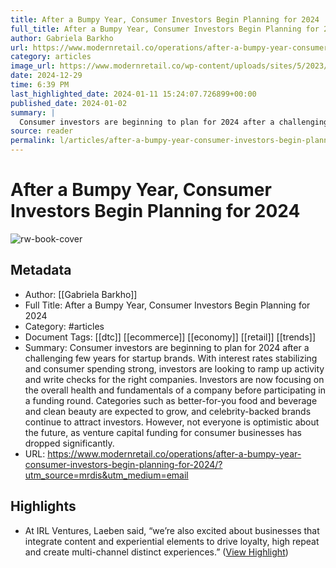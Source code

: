 ```yaml
---
title: After a Bumpy Year, Consumer Investors Begin Planning for 2024
full_title: After a Bumpy Year, Consumer Investors Begin Planning for 2024
author: Gabriela Barkho
url: https://www.modernretail.co/operations/after-a-bumpy-year-consumer-investors-begin-planning-for-2024/?utm_source=mrdis&utm_medium=email
category: articles
image_url: https://www.modernretail.co/wp-content/uploads/sites/5/2023/11/MR_whack-a-mole-copy.jpg
date: 2024-12-29
time: 6:39 PM
last_highlighted_date: 2024-01-11 15:24:07.726899+00:00
published_date: 2024-01-02
summary: |
  Consumer investors are beginning to plan for 2024 after a challenging few years for startup brands. With interest rates stabilizing and consumer spending strong, investors are looking to ramp up activity and write checks for the right companies. Investors are now focusing on the overall health and fundamentals of a company before participating in a funding round. Categories such as better-for-you food and beverage and clean beauty are expected to grow, and celebrity-backed brands continue to attract investors. However, not everyone is optimistic about the future, as venture capital funding for consumer businesses has dropped significantly.
source: reader
permalink: l/articles/after-a-bumpy-year-consumer-investors-begin-planning-for-2024
---
```

# After a Bumpy Year, Consumer Investors Begin Planning for 2024

![rw-book-cover](https://www.modernretail.co/wp-content/uploads/sites/5/2023/11/MR_whack-a-mole-copy.jpg)

## Metadata
- Author: [[Gabriela Barkho]]
- Full Title: After a Bumpy Year, Consumer Investors Begin Planning for 2024
- Category: #articles
- Document Tags: [[dtc]] [[ecommerce]] [[economy]] [[retail]] [[trends]] 
- Summary: Consumer investors are beginning to plan for 2024 after a challenging few years for startup brands. With interest rates stabilizing and consumer spending strong, investors are looking to ramp up activity and write checks for the right companies. Investors are now focusing on the overall health and fundamentals of a company before participating in a funding round. Categories such as better-for-you food and beverage and clean beauty are expected to grow, and celebrity-backed brands continue to attract investors. However, not everyone is optimistic about the future, as venture capital funding for consumer businesses has dropped significantly.
- URL: https://www.modernretail.co/operations/after-a-bumpy-year-consumer-investors-begin-planning-for-2024/?utm_source=mrdis&utm_medium=email

## Highlights
- At IRL Ventures, Laeben said, “we’re also excited about businesses that integrate content and experiential elements to drive loyalty, high repeat and create multi-channel distinct experiences.” ([View Highlight](https://read.readwise.io/read/01hkwhz6paa0kmb848y2c26xdq))


